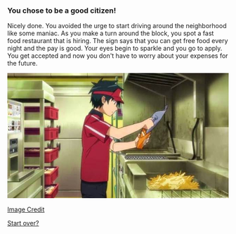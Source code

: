 ### You chose to be a good citizen!

Nicely done. You avoided the urge to start driving around the neighborhood like some maniac. As you make a turn around the block, you spot a fast food restaurant that is hiring. The sign says that you can get free food every night and the pay is good. Your eyes begin to sparkle and you go to apply. You get accepted and now you don't have to worry about your expenses for the future.

![restaurantworker](../dream-images/restaurant-worker.jpg)

[Image Credit](http://chcse.blogspot.com/2015/04/hataraku-maou-sama-devil-is-part-timer.html)

[Start over?](../beginning.md)